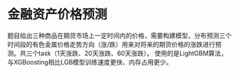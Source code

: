 # 金融资产价格预测
题目给出三种商品在期货市场上一定时间内的价格，需要构建模型，分布预测三个时间段的有色金属价格走势方向（涨/跌）用来对将来的期货价格的涨跌进行预测。共三个task（1天涨跌、20天涨跌、60天涨跌）。
使用的是LightGBM算法，与XGBoosting相比LGB模型训练速度更快、内存占用更少。
